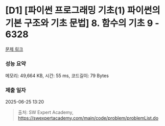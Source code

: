 # [D1] [파이썬 프로그래밍 기초(1) 파이썬의 기본 구조와 기초 문법] 8. 함수의 기초 9 - 6328 

[문제 링크](https://swexpertacademy.com/main/code/problem/problemDetail.do?contestProbId=AWcWMay65eIDFAU4) 

### 성능 요약

메모리: 49,664 KB, 시간: 55 ms, 코드길이: 79 Bytes

### 제출 일자

2025-06-25 13:20



> 출처: SW Expert Academy, https://swexpertacademy.com/main/code/problem/problemList.do